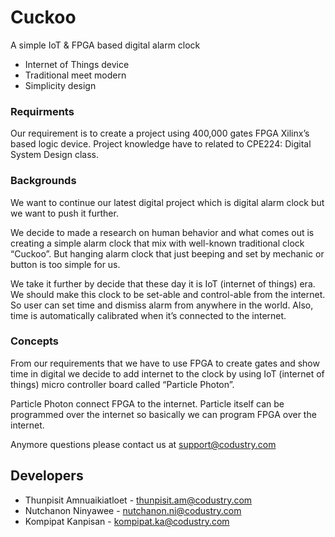 # Cuckoo

A simple IoT & FPGA based digital alarm clock

  - Internet of Things device
  - Traditional meet modern
  - Simplicity design

### Requirments
Our requirement is to create a project using 400,000 gates FPGA Xilinx’s based logic device. Project knowledge have to related to CPE224: Digital System Design class.

### Backgrounds

We want to continue our latest digital project which is digital alarm clock but we want to push it further.

We decide to made a research on human behavior and what comes out is creating a simple alarm clock that mix with well-known traditional clock “Cuckoo”. But hanging alarm clock that just beeping and set by mechanic or button is too simple for us. 

We take it further by decide that these day it is IoT (internet of things) era. We should make this clock to be set-able and control-able from the internet. So user can set time and dismiss alarm from anywhere in the world. Also, time is automatically calibrated when it’s connected to the internet.

### Concepts

From our requirements that we have to use FPGA to create gates and show time in digital we decide to add internet to the clock by using  IoT (internet of things) micro controller board called “Particle Photon”.

Particle Photon connect FPGA to the internet. Particle itself can be programmed over the internet so basically we can program FPGA over the internet.

Anymore questions please contact us at [support@codustry.com](support@codustry.com)

## Developers
- Thunpisit Amnuaikiatloet - [thunpisit.am@codustry.com](thunpisit.am@codustry.com)
- Nutchanon Ninyawee - [nutchanon.ni@codustry.com](nutchanon.ni@codustry.com)
- Kompipat Kanpisan - [kompipat.ka@codustry.com](kompipat.ka@codustry.com)

